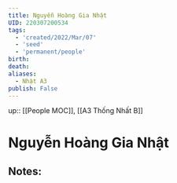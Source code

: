 ```yaml
---
title: Nguyễn Hoàng Gia Nhật
UID: 220307200534
tags:
  - 'created/2022/Mar/07'
  - 'seed'
  - 'permanent/people'
birth:
death:
aliases:
  - Nhật A3
publish: False
---
```

up:: [[People MOC]], [[A3 Thống Nhất B]]
# Nguyễn Hoàng Gia Nhật

## Notes:


